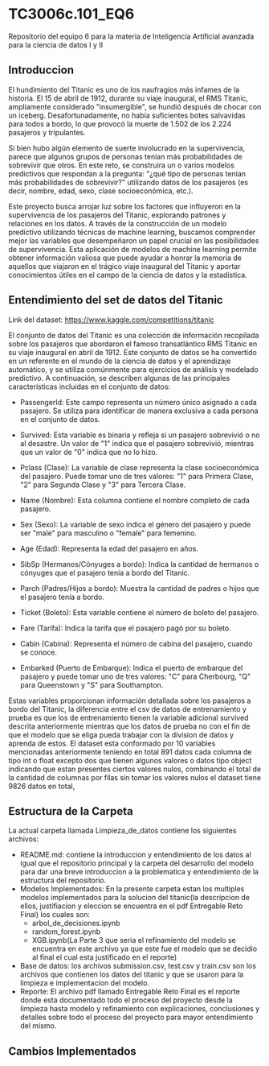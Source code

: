 # TC3006c.101_EQ6
Repositorio del equipo 6 para la materia de Inteligencia Artificial avanzada para la ciencia de datos I y II
## Introduccion
El hundimiento del Titanic es uno de los naufragios más infames de la historia. El 15 de abril de 1912, durante su viaje inaugural, el RMS Titanic, ampliamente considerado "insumergible", se hundió después de chocar con un iceberg. Desafortunadamente, no había suficientes botes salvavidas para todos a bordo, lo que provocó la muerte de 1.502 de los 2.224 pasajeros y tripulantes.

Si bien hubo algún elemento de suerte involucrado en la supervivencia, parece que algunos grupos de personas tenían más probabilidades de sobrevivir que otros. En este reto, se construira un o varios modelos predictivos que respondan a la pregunta: "¿qué tipo de personas tenían más probabilidades de sobrevivir?" utilizando datos de los pasajeros (es decir, nombre, edad, sexo, clase socioeconómica, etc.).

Este proyecto busca arrojar luz sobre los factores que influyeron en la supervivencia de los pasajeros del Titanic, explorando patrones y relaciones en los datos. A través de la construcción de un modelo predictivo utilizando técnicas de machine learning, buscamos comprender mejor las variables que desempeñaron un papel crucial en las posibilidades de supervivencia. Esta aplicación de modelos de machine learning permite obtener información valiosa que puede ayudar a honrar la memoria de aquellos que viajaron en el trágico viaje inaugural del Titanic y aportar conocimientos útiles en el campo de la ciencia de datos y la estadística.
## Entendimiento del set de datos del Titanic

Link del dataset: https://www.kaggle.com/competitions/titanic 

El conjunto de datos del Titanic es una colección de información recopilada sobre los pasajeros que abordaron el famoso transatlántico RMS Titanic en su viaje inaugural en abril de 1912. Este conjunto de datos se ha convertido en un referente en el mundo de la ciencia de datos y el aprendizaje automático, y se utiliza comúnmente para ejercicios de análisis y modelado predictivo. A continuación, se describen algunas de las principales características incluidas en el conjunto de datos:

- PassengerId: Este campo representa un número único asignado a cada pasajero. Se utiliza para identificar de manera exclusiva a cada persona en el conjunto de datos.

- Survived: Esta variable es binaria y refleja si un pasajero sobrevivió o no al desastre. Un valor de "1" indica que el pasajero sobrevivió, mientras que un valor de "0" indica que no lo hizo.

- Pclass (Clase): La variable de clase representa la clase socioeconómica del pasajero. Puede tomar uno de tres valores: "1" para Primera Clase, "2" para Segunda Clase y "3" para Tercera Clase.

- Name (Nombre): Esta columna contiene el nombre completo de cada pasajero.

- Sex (Sexo): La variable de sexo indica el género del pasajero y puede ser "male" para masculino o "female" para femenino.

- Age (Edad): Representa la edad del pasajero en años.

- SibSp (Hermanos/Cónyuges a bordo): Indica la cantidad de hermanos o cónyuges que el pasajero tenía a bordo del Titanic.

- Parch (Padres/Hijos a bordo): Muestra la cantidad de padres o hijos que el pasajero tenía a bordo.

- Ticket (Boleto): Esta variable contiene el número de boleto del pasajero.

- Fare (Tarifa): Indica la tarifa que el pasajero pagó por su boleto.

- Cabin (Cabina): Representa el número de cabina del pasajero, cuando se conoce.

- Embarked (Puerto de Embarque): Indica el puerto de embarque del pasajero y puede tomar uno de tres valores: "C" para Cherbourg, "Q" para Queenstown y "S" para Southampton.

Estas variables proporcionan información detallada sobre los pasajeros a bordo del Titanic, la diferencia entre el csv de datos de entrenamiento y prueba es que los de entrenamiento tienen la variable adicional survived descrita anteriormente mientras que los datos de prueba no con el fin de que el modelo que se eliga pueda trabajar con la division de datos y aprenda de estos. 
El dataset esta conformado por 10 variables mencionadas anteriormente teniendo en total 891 datos cada columna de tipo int o float excepto dos que tienen algunos valores o datos tipo object indicando que estan presentes ciertos valores nulos, combinando el total de la cantidad de columnas por filas sin tomar los valores nulos el dataset tiene 9826 datos en total,
## Estructura de la Carpeta 
La actual carpeta llamada Limpieza_de_datos contiene los siguientes archivos: 
- README.md: contiene la introduccion y entendimiento de los datos al igual que el repositorio principal y la carpeta del desarrollo del modelo para dar una breve introduccion a la problematica y entendimiento de la estructura del repositorio.
- Modelos Implementados: En la presente carpeta estan los multiples modelos implementados para la solucion del titanic(la descripcion de ellos, justifiacion y eleccion se encuentra en el pdf Entregable Reto Final) los cuales son:
    - arbol_de_decisiones.ipynb
    - random_forest.ipynb
    - XGB.ipynb(La Parte 3 que seria el refinamiento del modelo se encuentra en este archivo ya que este fue el modelo que se decidio al final el cual esta justificado en el reporte)
- Base de datos: los archivos submission.csv, test.csv y train.csv son los archivos que contienen los datos del titanic y que se usaron para la limpieza e implementacion del modelo.
- Reporte: El archivo pdf llamado Entregable Reto Final es el reporte donde esta documentado todo el proceso del proyecto desde la limpieza hasta modelo y refinamiento con explicaciones, conclusiones y detalles sobre todo el proceso del proyecto para mayor entendimiento del mismo.

## Cambios Implementados



